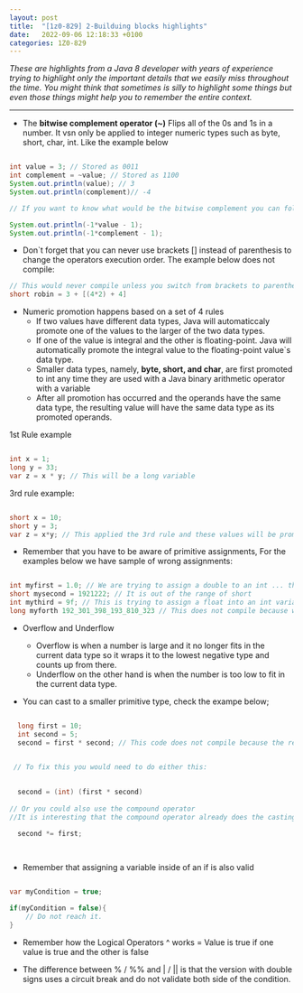 ```yaml
---
layout: post
title:  "[1z0-829] 2-Builduing blocks highlights"
date:   2022-09-06 12:18:33 +0100
categories: 1Z0-829
---
```


_These are highlights from a Java 8 developer with years of experience trying to highlight only the important details that we easily miss throughout the time.
You might think that sometimes is silly to highlight some things but even those things might help you to remember the entire context._

---

* The **bitwise complement operator (~)** Flips all of the 0s and 1s in a number. It vsn only be applied  to integer numeric types such as byte, short, char, int. Like the example below

```java

int value = 3; // Stored as 0011
int complement = ~value; // Stored as 1100
System.out.println(value); // 3
System.out.println(complement)// -4

// If you want to know what would be the bitwise complement you can follow the rule: Multiply it by negative one and then subtract one

System.out.println(-1*value - 1);
System.out.println(-1*complement - 1);

```
* Don`t forget that you can never use brackets [] instead of parenthesis to change the operators execution order. The example below does not compile:

```java
// This would never compile unless you switch from brackets to parentheses
short robin = 3 + [(4*2) + 4]

```

* Numeric promotion happens based on a set of 4 rules
  * If two values have different data types, Java will automaticcaly promote one of the values to the larger of the two data types.
  * If one of the value is integral and the other is floating-point. Java will automatically promote the integral value to the floating-point value`s data type.
  * Smaller data types, namely, **byte, short, and char**, are first promoted to int any time they are used with a Java binary arithmetic operator with a variable
  * After all promotion has occurred and the operands have the same data type, the resulting value will have the same data type as its promoted operands.

1st Rule example

```java

int x = 1;
long y = 33;
var z = x * y; // This will be a long variable

```

3rd rule example:

```java

short x = 10;
short y = 3;
var z = x*y; // This applied the 3rd rule and these values will be promoted to type int

```

* Remember that you have to be aware of primitive assignments, For the examples below we have sample of wrong assignments:


```java

int myfirst = 1.0; // We are trying to assign a double to an int ... this will not allow the code to compile
short mysecond = 1921222; // It is out of the range of short
int mythird = 9f; // This is trying to assign a float into an int variable which is not correct
long myforth 192_301_398_193_810_323 // This does not compile because we are not adding the L for long in the end of it.

```

* Overflow and Underflow
  * Overflow is when a number is large and it no longer fits in the current data type so it wraps it to the lowest negative type and counts up from there.
  * Underflow on the other hand is when the number is too low to fit in the current data type.

* You can cast to a smaller primitive type, check the exampe below;

```java

  long first = 10;
  int second = 5;
  second = first * second; // This code does not compile because the result is a long (applying 1st rule)


 // To fix this you would need to do either this:
  
  
  second = (int) (first * second)
  
// Or you could also use the compound operator
//It is interesting that the compound operator already does the casting for you

  second *= first;
  
  

```

* Remember that assigning a variable inside of an if is also valid 

```java

var myCondition = true;

if(myCondition = false){
    // Do not reach it.    
}

```

* Remember how the Logical Operators ^ works = Value is true if one value is true and the other is false

* The difference between % / %%  and | / || is that the version with double signs uses a circuit break and do not validate both side of the condition.